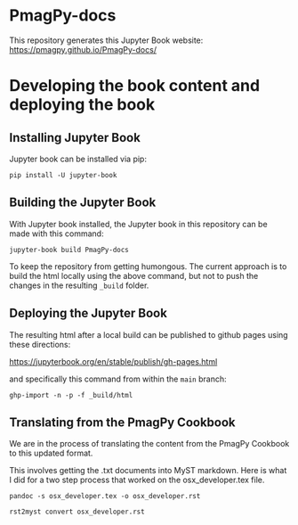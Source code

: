 # PmagPy-docs

This repository generates this Jupyter Book website: https://pmagpy.github.io/PmagPy-docs/

# Developing the book content and deploying the book

## Installing Jupyter Book

Jupyter book can be installed via pip:
```
pip install -U jupyter-book
```

## Building the Jupyter Book

With Jupyter book installed, the Jupyter book in this repository can be made with this command:
```
jupyter-book build PmagPy-docs
```

To keep the repository from getting humongous. The current approach is to build the html locally using the above command, but not to push the changes in the resulting `_build` folder. 

## Deploying the Jupyter Book

The resulting html after a local build can be published to github pages using these directions:

https://jupyterbook.org/en/stable/publish/gh-pages.html

and specifically this command from within the ```main``` branch:

```
ghp-import -n -p -f _build/html
```

## Translating from the PmagPy Cookbook

We are in the process of translating the content from the PmagPy Cookbook to this updated format. 

This involves getting the .txt documents into MyST markdown. Here is what I did for a two step process that worked on the osx_developer.tex file.

```
pandoc -s osx_developer.tex -o osx_developer.rst
```

```
rst2myst convert osx_developer.rst
```
